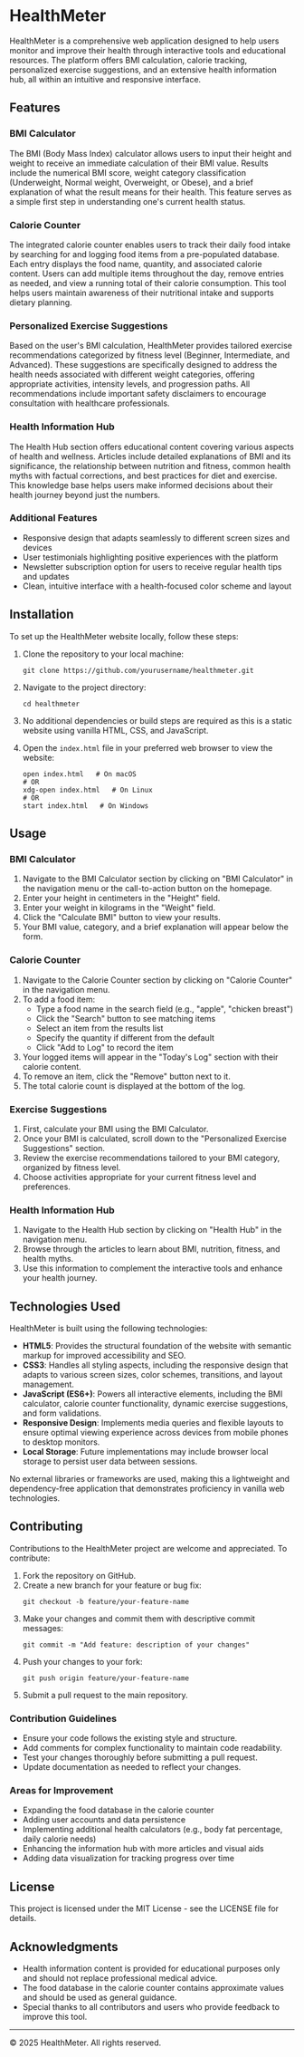 # HealthMeter

HealthMeter is a comprehensive web application designed to help users monitor and improve their health through interactive tools and educational resources. The platform offers BMI calculation, calorie tracking, personalized exercise suggestions, and an extensive health information hub, all within an intuitive and responsive interface.

## Features

### BMI Calculator
The BMI (Body Mass Index) calculator allows users to input their height and weight to receive an immediate calculation of their BMI value. Results include the numerical BMI score, weight category classification (Underweight, Normal weight, Overweight, or Obese), and a brief explanation of what the result means for their health. This feature serves as a simple first step in understanding one's current health status.

### Calorie Counter
The integrated calorie counter enables users to track their daily food intake by searching for and logging food items from a pre-populated database. Each entry displays the food name, quantity, and associated calorie content. Users can add multiple items throughout the day, remove entries as needed, and view a running total of their calorie consumption. This tool helps users maintain awareness of their nutritional intake and supports dietary planning.

### Personalized Exercise Suggestions
Based on the user's BMI calculation, HealthMeter provides tailored exercise recommendations categorized by fitness level (Beginner, Intermediate, and Advanced). These suggestions are specifically designed to address the health needs associated with different weight categories, offering appropriate activities, intensity levels, and progression paths. All recommendations include important safety disclaimers to encourage consultation with healthcare professionals.

### Health Information Hub
The Health Hub section offers educational content covering various aspects of health and wellness. Articles include detailed explanations of BMI and its significance, the relationship between nutrition and fitness, common health myths with factual corrections, and best practices for diet and exercise. This knowledge base helps users make informed decisions about their health journey beyond just the numbers.

### Additional Features
- Responsive design that adapts seamlessly to different screen sizes and devices
- User testimonials highlighting positive experiences with the platform
- Newsletter subscription option for users to receive regular health tips and updates
- Clean, intuitive interface with a health-focused color scheme and layout

## Installation

To set up the HealthMeter website locally, follow these steps:

1. Clone the repository to your local machine:
   ```
   git clone https://github.com/yourusername/healthmeter.git
   ```

2. Navigate to the project directory:
   ```
   cd healthmeter
   ```

3. No additional dependencies or build steps are required as this is a static website using vanilla HTML, CSS, and JavaScript.

4. Open the `index.html` file in your preferred web browser to view the website:
   ```
   open index.html   # On macOS
   # OR
   xdg-open index.html   # On Linux
   # OR
   start index.html   # On Windows
   ```

## Usage

### BMI Calculator
1. Navigate to the BMI Calculator section by clicking on "BMI Calculator" in the navigation menu or the call-to-action button on the homepage.
2. Enter your height in centimeters in the "Height" field.
3. Enter your weight in kilograms in the "Weight" field.
4. Click the "Calculate BMI" button to view your results.
5. Your BMI value, category, and a brief explanation will appear below the form.

### Calorie Counter
1. Navigate to the Calorie Counter section by clicking on "Calorie Counter" in the navigation menu.
2. To add a food item:
   - Type a food name in the search field (e.g., "apple", "chicken breast")
   - Click the "Search" button to see matching items
   - Select an item from the results list
   - Specify the quantity if different from the default
   - Click "Add to Log" to record the item
3. Your logged items will appear in the "Today's Log" section with their calorie content.
4. To remove an item, click the "Remove" button next to it.
5. The total calorie count is displayed at the bottom of the log.

### Exercise Suggestions
1. First, calculate your BMI using the BMI Calculator.
2. Once your BMI is calculated, scroll down to the "Personalized Exercise Suggestions" section.
3. Review the exercise recommendations tailored to your BMI category, organized by fitness level.
4. Choose activities appropriate for your current fitness level and preferences.

### Health Information Hub
1. Navigate to the Health Hub section by clicking on "Health Hub" in the navigation menu.
2. Browse through the articles to learn about BMI, nutrition, fitness, and health myths.
3. Use this information to complement the interactive tools and enhance your health journey.

## Technologies Used

HealthMeter is built using the following technologies:

- **HTML5**: Provides the structural foundation of the website with semantic markup for improved accessibility and SEO.
- **CSS3**: Handles all styling aspects, including the responsive design that adapts to various screen sizes, color schemes, transitions, and layout management.
- **JavaScript (ES6+)**: Powers all interactive elements, including the BMI calculator, calorie counter functionality, dynamic exercise suggestions, and form validations.
- **Responsive Design**: Implements media queries and flexible layouts to ensure optimal viewing experience across devices from mobile phones to desktop monitors.
- **Local Storage**: Future implementations may include browser local storage to persist user data between sessions.

No external libraries or frameworks are used, making this a lightweight and dependency-free application that demonstrates proficiency in vanilla web technologies.

## Contributing

Contributions to the HealthMeter project are welcome and appreciated. To contribute:

1. Fork the repository on GitHub.
2. Create a new branch for your feature or bug fix:
   ```
   git checkout -b feature/your-feature-name
   ```
3. Make your changes and commit them with descriptive commit messages:
   ```
   git commit -m "Add feature: description of your changes"
   ```
4. Push your changes to your fork:
   ```
   git push origin feature/your-feature-name
   ```
5. Submit a pull request to the main repository.

### Contribution Guidelines
- Ensure your code follows the existing style and structure.
- Add comments for complex functionality to maintain code readability.
- Test your changes thoroughly before submitting a pull request.
- Update documentation as needed to reflect your changes.

### Areas for Improvement
- Expanding the food database in the calorie counter
- Adding user accounts and data persistence
- Implementing additional health calculators (e.g., body fat percentage, daily calorie needs)
- Enhancing the information hub with more articles and visual aids
- Adding data visualization for tracking progress over time

## License

This project is licensed under the MIT License - see the LICENSE file for details.

## Acknowledgments

- Health information content is provided for educational purposes only and should not replace professional medical advice.
- The food database in the calorie counter contains approximate values and should be used as general guidance.
- Special thanks to all contributors and users who provide feedback to improve this tool.

---

© 2025 HealthMeter. All rights reserved.
